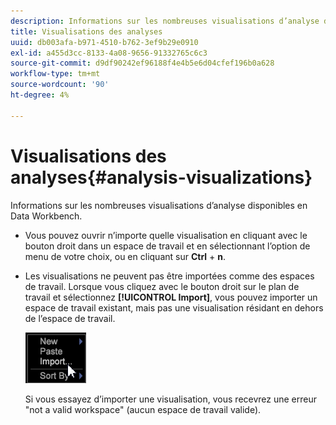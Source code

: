```yaml
---
description: Informations sur les nombreuses visualisations d’analyse disponibles en Data Workbench.
title: Visualisations des analyses
uuid: db003afa-b971-4510-b762-3ef9b29e0910
exl-id: a455d3cc-8133-4a08-9656-91332765c6c3
source-git-commit: d9df90242ef96188f4e4b5e6d04cfef196b0a628
workflow-type: tm+mt
source-wordcount: '90'
ht-degree: 4%

---
```


# Visualisations des analyses{#analysis-visualizations}

Informations sur les nombreuses visualisations d’analyse disponibles en Data Workbench.

* Vous pouvez ouvrir n’importe quelle visualisation en cliquant avec le bouton droit dans un espace de travail et en sélectionnant l’option de menu de votre choix, ou en cliquant sur **Ctrl** + **n**.

* Les visualisations ne peuvent pas être importées comme des espaces de travail. Lorsque vous cliquez avec le bouton droit sur le plan de travail et sélectionnez **[!UICONTROL Import]**, vous pouvez importer un espace de travail existant, mais pas une visualisation résidant en dehors de l’espace de travail.

   ![](assets/import_workspace.png)

   Si vous essayez d’importer une visualisation, vous recevrez une erreur &quot;not a valid workspace&quot; (aucun espace de travail valide).
